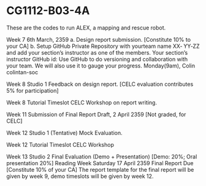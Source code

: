 # CG1112-B03-4A
These are the codes to run ALEX, a mapping and rescue robot.

Week 7
6th March, 2359
a. Design report submission. [Constitute 10% to your CA]
b. Setup GitHub Private Repository with yourteam name XX‐
YY‐ZZ and add your section’s instructor as one of the
members. Your section’s instructor GitHub id:
Use GitHub to do versioning and collaboration with your
team. We will also use it to gauge your progress.
Monday(9am), Colin colintan-soc

Week 8
Studio 1
Feedback on design report.
[CELC evaluation contributes 5% for participation]

Week 8
Tutorial Timeslot
CELC Workshop on report writing.

Week 11 Submission of Final Report Draft, 2 April 2359
[Not graded, for CELC]

Week 12
Studio 1 (Tentative)
Mock Evaluation.

Week 12
Tutorial Timeslot
CELC Workshop

Week 13
Studio 2
Final Evaluation (Demo + Presentation)
[Demo: 20%; Oral presentation 20%]
Reading Week
Saturday 17 April
2359
Final Report Due
[Constitute 10% of your CA]
The report template for the final report will be given by week 9, demo timeslots
will be given by week 12.
